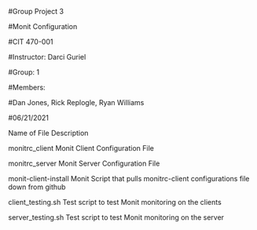 #Group Project 3

#Monit Configuration

#CIT 470-001

#Instructor: Darci Guriel

#Group: 1

#Members:

#Dan Jones, Rick Replogle, Ryan Williams

#06/21/2021


Name of File			Description

monitrc_client			Monit Client Configuration File

monitrc_server			Monit Server Configuration File

monit-client-install		Monit Script that pulls monitrc-client configurations file down from github

client_testing.sh		Test script to test Monit monitoring on the clients

server_testing.sh		Test script to test Monit monitoring on the server
